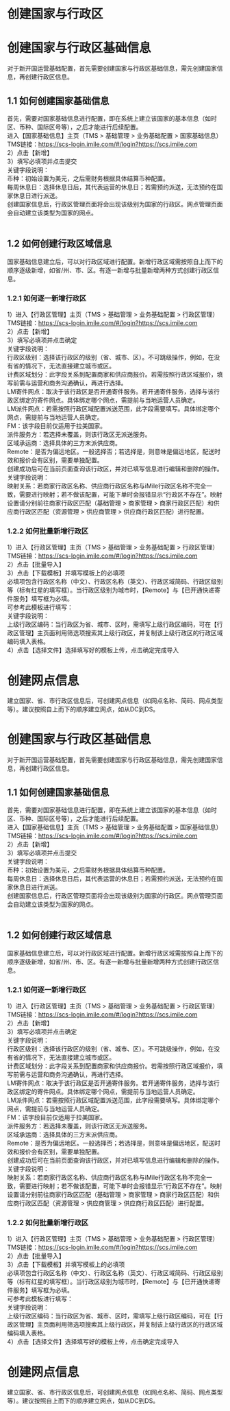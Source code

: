 # 创建国家与行政区  
  
# 创建国家与行政区基础信息  
对于新开国运营基础配置，首先需要创建国家与行政区基础信息，需先创建国家信息，再创建行政区信息。  
## 1.1 如何创建国家基础信息  
首先，需要对国家基础信息进行配置，即在系统上建立该国家的基本信息（如时区、币种、国际区号等），之后才能进行后续配置。  
进入【国家基础信息】主页（TMS > 基础管理 > 业务基础配置 > 国家基础信息）  
TMS链接：https://scs-login.imile.com/#/login?https://scs.imile.com  
2）点击【新增】  
3）填写必填项并点击提交  
关键字段说明：  
币种：初始设置为美元，之后需财务根据具体结算币种配置。  
每周休息日：选择休息日后，其代表运营的休息日；若需预约派送，无法预约在国家休息日进行派送。  
创建国家信息后，行政区管理页面将会出现该级别为国家的行政区。网点管理页面会自动建立该类型为国家的网点。  
‌  
## 1.2 如何创建行政区域信息  
国家基础信息建立后，可以对行政区域进行配置。新增行政区域需按照自上而下的顺序逐级新增，如省/州、市、区。有逐一新增与批量新增两种方式创建行政区信息。  
### 1.2.1 如何逐一新增行政区  
1）进入【行政区管理】主页（TMS > 基础管理 > 业务基础配置 > 行政区管理）  
TMS链接：https://scs-login.imile.com/#/login?https://scs.imile.com  
2）点击【新增】  
3）填写必填项并点击确定  
关键字段说明：  
行政区级别：选择该行政区的级别（省、城市、区）。不可跳级操作，例如，在没有省的情况下，无法直接建立城市或区。  
计费区域划分：此字段关系到配置商家和供应商报价。若需按照行政区域报价，填写前需与运营和商务沟通确认，再进行选择。  
LM寄件网点：取决于该行政区是否开通寄件服务。若开通寄件服务，选择与该行政区绑定的寄件网点。具体绑定哪个网点，需提前与当地运营人员确定。  
LM派件网点：若需按照行政区域配置派送范围，此字段需要填写。具体绑定哪个网点，需提前与当地运营人员确定。  
FM：该字段目前仅适用于拉美国家。  
派件服务方：若选择未覆盖，则该行政区无派送服务。  
区域承运商：选择具体的三方末派供应商。  
Remote：是否为偏远地区。一般选择否；若选择是，则意味是偏远地区，配送时效和报价会有区别，需要单独配置。  
创建成功后可在当前页面查询该行政区，并对已填写信息进行编辑和删除的操作。  
关键字段说明：  
映射关系：若商家行政区名称、供应商行政区名称与iMile行政区名称不完全一致，需要进行映射；若不做该配置，可能下单时会报错显示“行政区不存在”。映射设置请分别前往商家行政区匹配（基础管理 > 商家管理 > 商家行政区匹配）和供应商行政区匹配（资源管理 > 供应商管理 > 供应商行政区匹配）进行配置。  
### 1.2.2 如何批量新增行政区  
1）进入【行政区管理】主页（TMS > 基础管理 > 业务基础配置 > 行政区管理）  
TMS链接：https://scs-login.imile.com/#/login?https://scs.imile.com  
2）点击【批量导入】  
3）点击【下载模板】并填写模板上的必填项  
必填项包含行政区名称（中文）、行政区名称（英文）、行政区域简码、行政区级别等（标有红星的填写框）。当行政区级别为城市时，【Remote】与【已开通快递寄件服务】填写框为必填。  
可参考此模板进行填写：  
关键字段说明：  
上级行政区编码：当行政区为省、城市、区时，需填写上级行政区编码，可在【行政区管理】主页面利用筛选项搜索其上级行政区，并复制该上级行政区的行政区域编码填入表格。  
4）点击【选择文件】选择填写好的模板上传，点击确定完成导入  
# 创建网点信息  
建立国家、省、市行政区信息后，可创建网点信息（如网点名称、简码、网点类型等）。建议按照自上而下的顺序建立网点，如从DC到DS。  
# 创建国家与行政区基础信息  
对于新开国运营基础配置，首先需要创建国家与行政区基础信息，需先创建国家信息，再创建行政区信息。  
## 1.1 如何创建国家基础信息  
首先，需要对国家基础信息进行配置，即在系统上建立该国家的基本信息（如时区、币种、国际区号等），之后才能进行后续配置。  
进入【国家基础信息】主页（TMS > 基础管理 > 业务基础配置 > 国家基础信息）  
TMS链接：https://scs-login.imile.com/#/login?https://scs.imile.com  
2）点击【新增】  
3）填写必填项并点击提交  
关键字段说明：  
币种：初始设置为美元，之后需财务根据具体结算币种配置。  
每周休息日：选择休息日后，其代表运营的休息日；若需预约派送，无法预约在国家休息日进行派送。  
创建国家信息后，行政区管理页面将会出现该级别为国家的行政区。网点管理页面会自动建立该类型为国家的网点。  
‌  
## 1.2 如何创建行政区域信息  
国家基础信息建立后，可以对行政区域进行配置。新增行政区域需按照自上而下的顺序逐级新增，如省/州、市、区。有逐一新增与批量新增两种方式创建行政区信息。  
### 1.2.1 如何逐一新增行政区  
1）进入【行政区管理】主页（TMS > 基础管理 > 业务基础配置 > 行政区管理）  
TMS链接：https://scs-login.imile.com/#/login?https://scs.imile.com  
2）点击【新增】  
3）填写必填项并点击确定  
关键字段说明：  
行政区级别：选择该行政区的级别（省、城市、区）。不可跳级操作，例如，在没有省的情况下，无法直接建立城市或区。  
计费区域划分：此字段关系到配置商家和供应商报价。若需按照行政区域报价，填写前需与运营和商务沟通确认，再进行选择。  
LM寄件网点：取决于该行政区是否开通寄件服务。若开通寄件服务，选择与该行政区绑定的寄件网点。具体绑定哪个网点，需提前与当地运营人员确定。  
LM派件网点：若需按照行政区域配置派送范围，此字段需要填写。具体绑定哪个网点，需提前与当地运营人员确定。  
FM：该字段目前仅适用于拉美国家。  
派件服务方：若选择未覆盖，则该行政区无派送服务。  
区域承运商：选择具体的三方末派供应商。  
Remote：是否为偏远地区。一般选择否；若选择是，则意味是偏远地区，配送时效和报价会有区别，需要单独配置。  
创建成功后可在当前页面查询该行政区，并对已填写信息进行编辑和删除的操作。  
关键字段说明：  
映射关系：若商家行政区名称、供应商行政区名称与iMile行政区名称不完全一致，需要进行映射；若不做该配置，可能下单时会报错显示“行政区不存在”。映射设置请分别前往商家行政区匹配（基础管理 > 商家管理 > 商家行政区匹配）和供应商行政区匹配（资源管理 > 供应商管理 > 供应商行政区匹配）进行配置。  
### 1.2.2 如何批量新增行政区  
1）进入【行政区管理】主页（TMS > 基础管理 > 业务基础配置 > 行政区管理）  
TMS链接：https://scs-login.imile.com/#/login?https://scs.imile.com  
2）点击【批量导入】  
3）点击【下载模板】并填写模板上的必填项  
必填项包含行政区名称（中文）、行政区名称（英文）、行政区域简码、行政区级别等（标有红星的填写框）。当行政区级别为城市时，【Remote】与【已开通快递寄件服务】填写框为必填。  
可参考此模板进行填写：  
关键字段说明：  
上级行政区编码：当行政区为省、城市、区时，需填写上级行政区编码，可在【行政区管理】主页面利用筛选项搜索其上级行政区，并复制该上级行政区的行政区域编码填入表格。  
4）点击【选择文件】选择填写好的模板上传，点击确定完成导入  
# 创建网点信息  
建立国家、省、市行政区信息后，可创建网点信息（如网点名称、简码、网点类型等）。建议按照自上而下的顺序建立网点，如从DC到DS。
